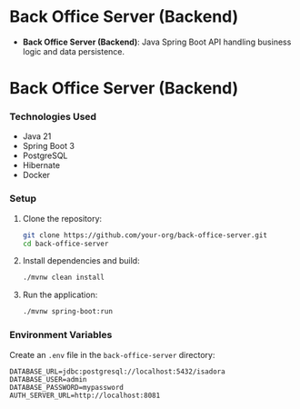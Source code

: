 # Back Office Server (Backend)


- **Back Office Server (Backend)**: Java Spring Boot API handling business logic and data persistence.

# Back Office Server (Backend)
### Technologies Used
- Java 21
- Spring Boot 3
- PostgreSQL
- Hibernate
- Docker

### Setup
1. Clone the repository:
   ```sh
   git clone https://github.com/your-org/back-office-server.git
   cd back-office-server
   ```
2. Install dependencies and build:
   ```sh
   ./mvnw clean install
   ```
3. Run the application:
   ```sh
   ./mvnw spring-boot:run
   ```

### Environment Variables
Create an `.env` file in the `back-office-server` directory:
```
DATABASE_URL=jdbc:postgresql://localhost:5432/isadora
DATABASE_USER=admin
DATABASE_PASSWORD=mypassword
AUTH_SERVER_URL=http://localhost:8081
```

